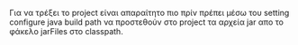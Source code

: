 Για να τρέξει το project είναι απαραίτητο πιο πρίν πρέπει μέσω του setting configure java build path να προστεθούν στο project τα αρχεία jar απο το φάκελο jarFiles στο classpath.
